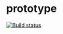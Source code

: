 # prototype

[![Build status](https://ci.appveyor.com/api/projects/status/tu2jjll48r0gkrgu?svg=true)](https://ci.appveyor.com/project/lan-mak/prototype)
